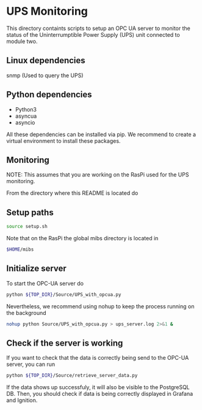 # UPS Monitoring

This directory containts scripts to setup an OPC UA server
to monitor the status of the Uninterrumptible Power Supply (UPS)
unit connected to module two. 

## Linux dependencies

snmp (Used to query the UPS)

## Python dependencies

* Python3
* asyncua
* asyncio

All these dependencies can be installed via pip. We recommend
to create a virtual environment to install these packages.

## Monitoring

NOTE: This assumes that you are working on the RasPi used for 
the UPS monitoring. 


From the directory where this README is located do
## Setup paths
```bash
source setup.sh
```

Note that on the RasPi the global mibs directory
is located in

```bash
$HOME/mibs
```

## Initialize server

To start the OPC-UA server do 

```bash
python ${TOP_DIR}/Source/UPS_with_opcua.py
```

Nevertheless, we recommend using nohup to keep the process running
on the background

```bash
nohup python Source/UPS_with_opcua.py > ups_server.log 2>&1 &
```

## Check if the server is working

If you want to check that the data is correctly being send
to the OPC-UA server, you can run 

```bash
python ${TOP_DIR}/Source/retrieve_server_data.py
```

If the data shows up successfuly, it will also be visible 
to the PostgreSQL DB. Then, you should check if data is being
correctly displayed in Grafana and Ignition. 


